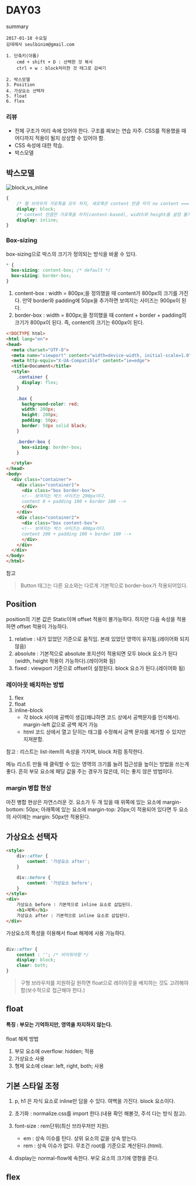 # DAY03

summary
```
2017-01-18 수요일
김데레사 seulbinim@gmail.com

1. 단축키(아톰)
    cmd + shift + D : 선택한 것 복사
    ctrl + w : block처리한 것 태그로 감싸기

2. 박스모델
3. Position
4. 가상요소 선택자
5. float
6. flex
```

### 리뷰

* 전체 구조가 머리 속에 있어야 한다. 구조를 짜보는 연습 자주. CSS를 적용했을 때 어디까지 적용이 될지 상상할 수 있어야 함. 
* CSS 속성에 대한 학습.
* 박스모델 


## 박스모델

![block_vs_inline](https://github.com/khw1031/Assets/blob/master/udacity_frontend/block_vs_inline.png?raw=true)

```css
{
    /* 웹 브라우저 가로폭을 모두 차지, 세로폭은 content 만큼 차지 no content === no height */
    display: block; 
    /* content 만큼만 가로폭을 차지(content-based), width와 height를 설정 불가, margin과 padding 값은 적용 가능하지만 가로폭으로만 적용됨 */
    display: inline;  
}
```

### Box-sizing

box-sizing으로 박스의 크기가 정의되는 방식을 바꿀 수 있다.

```css
* {
  box-sizing: content-box; /* default */
  box-sizing: border-box;
}
```

1. content-box : width = 800px;을 정의했을 때 content가 800px의 크기를 가진다. 만약 border와 padding에 50px을 추가하면 보여지는 사이즈는 900px이 된다.
2. border-box : width = 800px;을 정의했을 때 content + border + padding의 크기가 800px이 된다. 즉, content의 크기는 600px이 된다.

```html
<!DOCTYPE html>
<html lang="en">
<head>
  <meta charset="UTF-8">
  <meta name="viewport" content="width=device-width, initial-scale=1.0">
  <meta http-equiv="X-UA-Compatible" content="ie=edge">
  <title>Document</title>
  <style>
    .container {
      display: flex;
    }

    .box {
      background-color: red;
      width: 200px;
      height: 200px;
      padding: 50px;
      border: 50px solid black;
    }

    .border-box {
      box-sizing: border-box;
    }

  </style>
</head>
<body>
  <div class="container">
    <div class="container1">
      <div class="box border-box">
      <!-- 보여지는 박스 사이즈는 200px이다.
      content 0 + padding 100 + border 100 -->
      </div>
    </div>
    <div class="container2">
      <div class="box content-box">
      <!-- 보여지는 박스 사이즈는 400px이다.
      content 200 + padding 100 + border 100 -->
      </div>
    </div>
  </div>
</body>
</html>
```

참고

> Button 태그는 다른 요소와는 다르게 기본적으로 border-box가 적용되어있다.

## Position

position의 기본 값은 Static이며 offset 적용이 불가능하다. 하지만 다음 속성을 적용하면 offset 적용이 가능하다.

1. relative : 내가 있었던 기준으로 움직임. 본래 있었던 영역이 유지됨.(레이어화 되지 않음)
2. absolute : 기본적으로 absolute 포지션이 적용되면 모두 block 요소가 된다(width, height 적용이 가능하다).(레이어화 됨)
3. fixed : viewport 기준으로 offset이 설정된다. block 요소가 된다.(레이어화 됨)

### 레이아웃 배치하는 방법 

1. flex
2. float
3. inline-block
    - 각 block 사이에 공백이 생김(왜냐하면 코드 상에서 공백문자를 인식해서). margin-left 값으로 공백 제거 가능
    - html 코드 상에서 열고 닫히는 태그를 수정해서 공백 문자를 제거할 수 있지만 지져분함.

참고 : 리스트는 list-item의 속성을 가지며, block 처럼 동작한다.

메뉴 리스트 만들 때 클릭할 수 있는 영역의 크기를 늘려 접근성을 높이는 방법을 쓰는게 좋다. 흔히 부모 요소에 패딩 값을 주는 경우가 많은데, 이는 좋지 않은 방법이다.

### margin 병합 현상

마진 병합 현상은 자연스러운 것. 요소가 두 개 있을 때 위쪽에 있는 요소에 margin-bottom: 50px; 아래쪽에 있는 요소에 margin-top: 20px;이 적용되어 있다면 두 요소의 사이에는 margin: 50px만 적용된다.

## 가상요소 선택자

```html
<style>
    div::after {
        content: '가상요소 after';
    }

    div::before {
        content: '가상요소 before';
    }
</style>
<div>
    가상요소 before : 기본적으로 inline 요소로 삽입된다.
    <h1>제목</h1>
    가상요소 after : 기본적으로 inline 요소로 삽입된다.
</div>
```

가상요소의 특성을 이용해서 float 해제에 사용 가능하다.

```css

div::after {
    content : ''; /* 비어줘야함 */
    display: block;
    clear: both;
}
```

> 구형 브라우저를 지원하길 원하면 float으로 레이아웃을 배치하는 것도 고려해야함(보수적으로 접근해야 한다.)

## float

#### 특징 : 부모는 기억하지만, 영역을 차지하지 않는다. 

float 해제 방법
1. 부모 요소에 overflow: hidden; 적용
2. 가상요소 사용
3. 형제 요소에 clear: left, right, both; 사용

## 기본 스타일 조정

1. p, h1 은 자식 요소로 inline만 담을 수 있다. 여백을 가진다. block 요소이다.
2. 초기화 : normalize.css를 import 한다.(내용 확인 해볼것, 주석 다는 방식 참고).
3. font-size : rem단위(최신 브라우저만 지원).
    - em : 상속 이슈를 탄다. 상위 요소의 값을 상속 받는다.
    - rem : 상속 이슈가 없다. 무조건 root를 기준으로 계산된다.(html).

4. display는 normal-flow에 속한다. 부모 요소의 크기에 영향을 준다.

## flex









